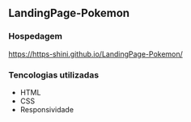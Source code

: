 ## LandingPage-Pokemon

### Hospedagem
https://https-shini.github.io/LandingPage-Pokemon/

### Tencologias utilizadas
 - HTML
 - CSS
 - Responsividade
